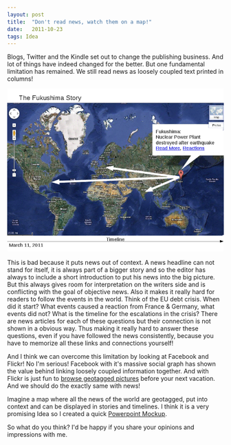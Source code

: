 ```yaml
---
layout: post
title:  "Don't read news, watch them on a map!"
date:   2011-10-23
tags: Idea
---
```


Blogs, Twitter and the Kindle set out to change the publishing business. And lot of things have indeed changed for the better. But one fundamental limitation has remained. We still read news as loosely coupled text printed in columns!

![News on a Map](/assets/posts/2011-10-23-News-on-a-map/News-Map.png)

This is bad because it puts news out of context. A news headline can not stand for itself, it is always part of a bigger story and so the editor has always to include a short introduction to put his news into the big picture. But this always gives room for interpretation on the writers side and is conflicting with the goal of objective news. Also it makes it really hard for readers to follow the events in the world. Think of the EU debt crisis. When did it start? What events caused a reaction from France & Germany, what events did not? What is the timeline for the escalations in the crisis? There are news articles for each of these questions but their connection is not shown in a obvious way. Thus making it really hard to answer these questions, even if you have followed the news consistently, because you have to memorize all these links and connections yourself!

And I think we can overcome this limitation by looking at Facebook and Flickr! No I'm serious! Facebook with it's massive social graph has shown the value behind linking loosely coupled information together. And with Flickr is just fun to [browse geotagged pictures](http://www.flickr.com/map/) before your next vacation. And we should do the exactly same with news!

Imagine a map where all the news of the world are geotagged, put into context and can be displayed in stories and timelines. I think it is a very promising Idea so I created a quick [Powerpoint Mockup](http://goo.gl/PYAIu).

So what do you think? I'd be happy if you share your opinions and impressions with me.
